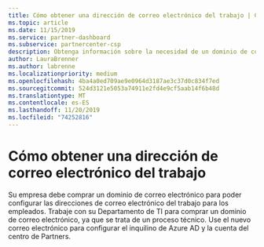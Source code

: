 ```yaml
---
title: Cómo obtener una dirección de correo electrónico del trabajo | Centro de Partners
ms.topic: article
ms.date: 11/15/2019
ms.service: partner-dashboard
ms.subservice: partnercenter-csp
description: Obtenga información sobre la necesidad de un dominio de correo electrónico antes de configurar una cuenta de Azure AD en el centro de Partners. Aprenda también a comprar un dominio de correo electrónico.
author: LauraBrenner
ms.author: labrenne
ms.localizationpriority: medium
ms.openlocfilehash: 4ba4a0ed709ae9e0964d3187ae3c37d0c834f7ed
ms.sourcegitcommit: 524d3121e5053a74911e2fd4e9cf5aab14f6b48d
ms.translationtype: MT
ms.contentlocale: es-ES
ms.lasthandoff: 11/20/2019
ms.locfileid: "74252816"
---
```

# <a name="how-to-get-a-work-email-address"></a>Cómo obtener una dirección de correo electrónico del trabajo

Su empresa debe comprar un dominio de correo electrónico para poder configurar las direcciones de correo electrónico del trabajo para los empleados. Trabaje con su Departamento de TI para comprar un dominio de correo electrónico, ya que se trata de un proceso técnico. Use el nuevo correo electrónico para configurar el inquilino de Azure AD y la cuenta del centro de Partners.
